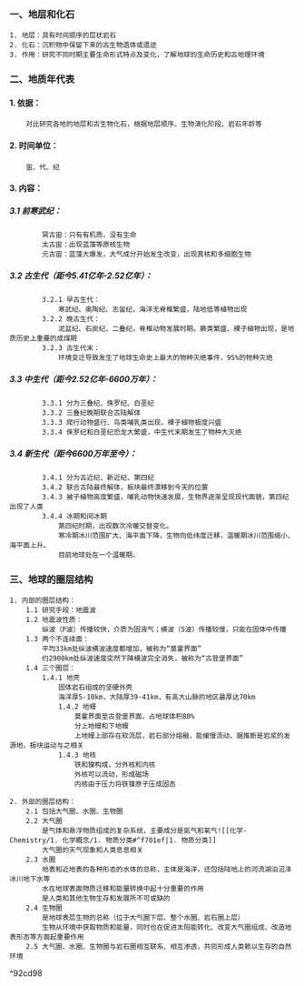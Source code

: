 ### 一、地层和化石
	1. 地层：具有时间顺序的层状岩石
	2. 化石：沉积物中保留下来的古生物遗体或遗迹
	3. 作用：研究不同时期主要生命形式特点及变化，了解地球的生命历史和古地理环境
   
### 二、地质年代表
#### 	1. 依据：
		对比研究各地的地层和古生物化石，根据地层顺序、生物演化阶段、岩石年龄等
#### 	2. 时间单位：
		宙、代、纪
#### 	3. 内容：
##### 		3.1 前寒武纪：
			冥古宙：只有有机质，没有生命
			太古宙：出现蓝藻等原核生物
			元古宙：蓝藻大爆发，大气成分开始发生改变，出现真核和多细胞生物
##### 		3.2 古生代（距今5.41亿年-2.52亿年）：
			3.2.1 早古生代：
				寒武纪、奥陶纪、志留纪，海洋无脊椎繁盛，陆地低等植物出现
			3.2.2 晚古生代：
				泥盆纪、石炭纪、二叠纪，脊椎动物发展时期。蕨类繁盛、裸子植物出现，是地质历史上重要的成煤期
			3.2.3 古生代末：
				环境变迁导致发生了地球生命史上最大的物种灭绝事件，95%的物种灭绝
##### 		3.3 中生代（距今2.52亿年-6600万年）：
			3.3.1 分为三叠纪、侏罗纪、白垩纪
			3.3.2 三叠纪晚期联合古陆解体
			3.3.3 爬行动物盛行、鸟类哺乳类出现，裸子植物极度兴盛
			3.3.4 侏罗纪和白垩纪恐龙大繁盛，中生代末期发生了物种大灭绝
##### 		3.4 新生代（距今6600万年至今）：
			3.4.1 分为古近纪、新近纪、第四纪
			3.4.2 联合古陆最终解体，板块最终漂移到今天的位置
			3.4.3 被子植物高度繁盛，哺乳动物快速发展，生物界逐渐呈现现代面貌，第四纪出现了人类
			3.4.4 冰期和间冰期
				第四纪时期，出现数次冷暖交替变化。
				寒冷期冰川范围扩大、海平面下降，生物向低纬度迁移，温暖期冰川范围缩小、海平面上升。
				目前地球处在一个温暖期。

### 三、地球的圈层结构
 	1. 内部的圈层结构：
		1.1 研究手段：地震波
		1.2 地震波性质：
			纵波（P波）传播较快，介质为固液气；横波（S波）传播较慢，只能在固体中传播
		1.3 两个不连续面：
			平均33km处纵波横波速度都增加，被称为“莫霍界面”
			约2900km处纵波速度突然下降横波完全消失，被称为“古登堡界面”
		1.4 三个圈层：
			1.4.1 地壳
		  		固体岩石组成的坚硬外壳
				海洋厚5-10km，大陆厚39-41km，有高大山脉的地区最厚达70km
		  		1.4.2 地幔
					莫霍界面至古登堡界面，占地球体积80%
			   		分上地幔和下地幔
			  		上地幔上部存在软流层，岩石部分熔融，能缓慢流动，据推断是岩浆的发源地，板块运动与之相关
				1.4.3 地核
			  		铁和镍构成，分外核和内核
			 		外核可以流动，形成磁场
					内核由于压力将铁镍原子压成固态
					
 	2. 外部的圈层结构：
		2.1 包括大气圈、水圈、生物圈
		2.2 大气圈
			是气体和悬浮物质组成的复杂系统，主要成分是氮气和氧气![[化学-Chemistry/1. 化学概念/1. 物质分类#^f701ef|1. 物质分类]]
			大气圈的天气现象和人类息息相关
		2.3 水圈
			地表和近地表的各种形态的水体的总称，主体是海洋，还包括陆地上的河流湖泊沼泽冰川地下水等
			水在地球表面物质迁移和能量转换中起十分重要的作用
			是人类和其他生物生存和发展所不可或缺的
		2.4 生物圈
			是地球表层生物的总称（位于大气圈下层、整个水圈、岩石圈上层）
			生物从环境中获取物质和能量，同时也在促进太阳能转化、改变大气圈组成、改造地表形态等方面起重要作用
		2.5 大气圈、水圈、生物圈与岩石圈相互联系、相互渗透，共同形成人类赖以生存的自然环境

^92cd98
